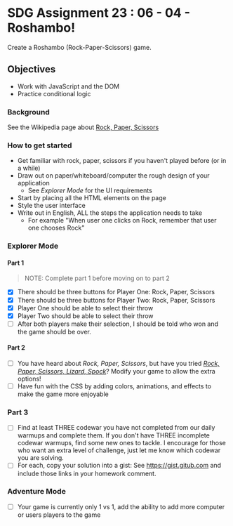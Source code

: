 # SDG Assignment 23 : 06 - 04 - Roshambo!

Create a Roshambo (Rock-Paper-Scissors) game.

## Objectives

- Work with JavaScript and the DOM
- Practice conditional logic

### Background

See the Wikipedia page about
[Rock, Paper, Scissors](https://en.wikipedia.org/wiki/Rock%E2%80%93paper%E2%80%93scissors)

### How to get started

- Get familiar with rock, paper, scissors if you haven't played before (or in a while)
- Draw out on paper/whiteboard/computer the rough design of your application
  - See _Explorer Mode_ for the UI requirements
- Start by placing all the HTML elements on the page
- Style the user interface
- Write out in English, ALL the steps the application needs to take
  - For example "When user one clicks on Rock, remember that user one chooses
    Rock"

### Explorer Mode

#### Part 1

> NOTE: Complete part 1 before moving on to part 2

- [x] There should be three buttons for Player One: Rock, Paper, Scissors
- [x] There should be three buttons for Player Two: Rock, Paper, Scissors
- [x] Player One should be able to select their throw
- [x] Player Two should be able to select their throw
- [ ] After both players make their selection, I should be told who won and the game should be over.

#### Part 2

- [ ] You have heard about _Rock, Paper, Scissors_, but have you tried
      [_Rock, Paper, Scissors, Lizard, Spock_](https://bigbangtheory.fandom.com/wiki/Rock,_Paper,_Scissors,_Lizard,_Spock)?
      Modify your game to allow the extra options!
- [ ] Have fun with the CSS by adding colors, animations, and effects to make the
      game more enjoyable

### Part 3

- [ ] Find at least THREE codewar you have not completed from our daily warmups and complete them. If you don't have THREE incomplete codewar warmups, find some new ones to tackle. I encourage for those who want an extra level of challenge, just let me know which codewar you are solving.
- [ ] For each, copy your solution into a gist:  See https://gist.gitub.com and include those links in your homework comment.

### Adventure Mode

- [ ] Your game is currently only 1 vs 1, add the ability to add more computer or users players to the game
